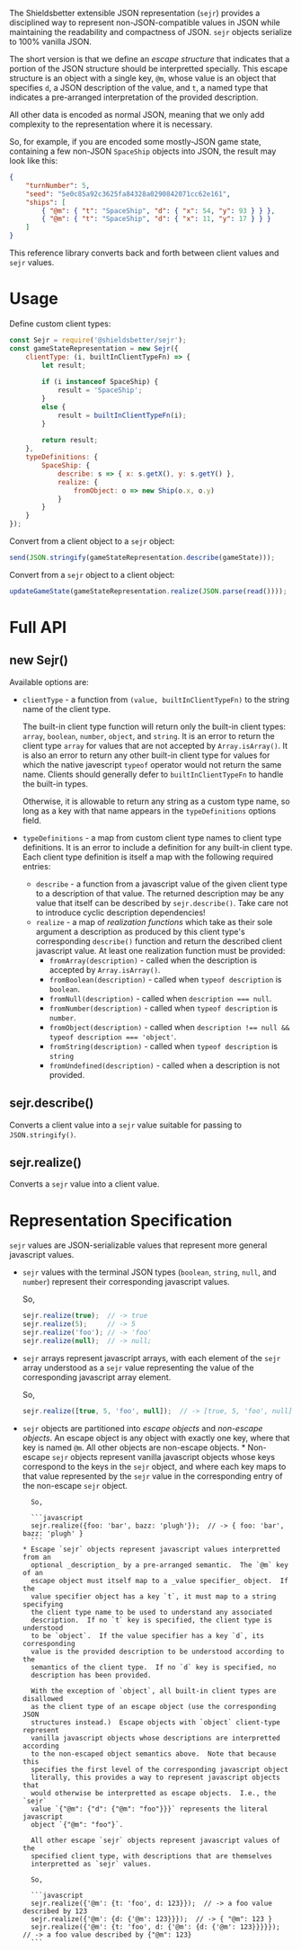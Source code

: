 The Shieldsbetter extensible JSON representation (`sejr`) provides a disciplined
way to represent non-JSON-compatible values in JSON while maintaining the
readability and compactness of JSON.  `sejr` objects serialize to 100% vanilla
JSON.

The short version is that we define an _escape structure_ that indicates that a
portion of the JSON structure should be interpretted specially.  This escape
structure is an object with a single key, `@m`, whose value is an object that
specifies `d`, a JSON description of the value, and `t`, a named type that
indicates a pre-arranged interpretation of the provided description.

All other data is encoded as normal JSON, meaning that we only add complexity
to the representation where it is necessary.

So, for example, if you are encoded some mostly-JSON game state, containing a
few non-JSON `SpaceShip` objects into JSON, the result may look like this:

```json
{
    "turnNumber": 5,
    "seed": "5e0c85a92c3625fa84328a0290842071cc62e161",
    "ships": [
        { "@m": { "t": "SpaceShip", "d": { "x": 54, "y": 93 } } },
        { "@m": { "t": "SpaceShip", "d": { "x": 11, "y": 17 } } }
    ]
}
```

This reference library converts back and forth between client values and `sejr`
values.

# Usage

Define custom client types:

```javascript
const Sejr = require('@shieldsbetter/sejr');
const gameStateRepresentation = new Sejr({
    clientType: (i, builtInClientTypeFn) => {
        let result;
        
        if (i instanceof SpaceShip) {
            result = 'SpaceShip';
        }
        else {
            result = builtInClientTypeFn(i);
        }
        
        return result;
    },
    typeDefinitions: {
        SpaceShip: {
            describe: s => { x: s.getX(), y: s.getY() },
            realize: {
                fromObject: o => new Ship(o.x, o.y)
            }
        }
    }
});
```

Convert from a client object to a `sejr` object:

```javascript
send(JSON.stringify(gameStateRepresentation.describe(gameState)));
```

Convert from a `sejr` object to a client object:

```javascript
updateGameState(gameStateRepresentation.realize(JSON.parse(read())));
```

# Full API

## new Sejr(<options>)

Available options are:

* `clientType` - a function from `(value, builtInClientTypeFn)` to the string
  name of the client type.
  
  The built-in client type function will return only the built-in client
  types: `array`, `boolean`, `number`, `object`, and `string`.  It is an
  error to return the client type `array` for values that are not accepted
  by `Array.isArray()`.  It is also an error to return any other built-in
  client type for values for which the native javescript `typeof` operator
  would not return the same name.  Clients should generally defer to
  `builtInClientTypeFn` to handle the built-in types.
  
  Otherwise, it is allowable to return any string as a custom type name, so
  long as a key with that name appears in the `typeDefinitions` options
  field.
      
* `typeDefinitions` - a map from custom client type names to client type
      definitions.  It is an error to include a definition for any built-in
      client type.  Each client type definition is itself a map with the
      following required entries:
    * `describe` - a function from a javascript value of the given client type to a
          description of that value.  The returned description may be any value
          that itself can be described by `sejr.describe()`.  Take care not to
          introduce cyclic description dependencies!
    * `realize` - a map of _realization functions_ which take as their sole
          argument a description as produced by this client type's corresponding
          `describe()` function and return the described client javascript
          value.  At least one realization function must be provided:
        * `fromArray(description)` - called when the description is accepted by
              `Array.isArray()`.
        * `fromBoolean(description)` - called when `typeof description` is
              `boolean`.
        * `fromNull(description)` - called when `description === null`.
        * `fromNumber(description)` - called when `typeof description` is
              `number`.
        * `fromObject(description)` - called when `description !== null &&
              typeof description === 'object'`.
        * `fromString(description)` - called when `typeof description` is
              `string`
        * `fromUndefined(description)` - called when a description is not
              provided.

## sejr.describe(<client value>)

Converts a client value into a `sejr` value suitable for passing to `JSON.stringify()`.

## sejr.realize(<sejr value>)

Converts a `sejr` value into a client value.

# Representation Specification

`sejr` values are JSON-serializable values that represent more general
javascript values.

* `sejr` values with the terminal JSON types (`boolean`, `string`, `null`, and
  `number`) represent their corresponding javascript values.
  
  So,
  
  ```javascript
  sejr.realize(true);  // -> true
  sejr.realize(5);     // -> 5
  sejr.realize('foo'); // -> 'foo'
  sejr.realize(null);  // -> null;
  ```
  
* `sejr` arrays represent javascript arrays, with each element of the `sejr`
  array understood as a `sejr` value representing the value of the corresponding
  javascript array element.
  
  So,
  
  ```javascript
  sejr.realize([true, 5, 'foo', null]);  // -> [true, 5, 'foo', null]
  ```
  
* `sejr` objects are partitioned into _escape objects_ and _non-escape objects_.
  An escape object is any object with exactly one key, where that key is named
  `@m`.  All other objects are non-escape objects.
      * Non-escape `sejr` objects represent vanilla javascript objects whose
        keys correspond to the keys in the `sejr` object, and where each key
        maps to that value represented by the `sejr` value in the corresponding
        entry of the non-escape `sejr` object.
        
        So,
        
        ```javascript
        sejr.realize({foo: 'bar', bazz: 'plugh'});  // -> { foo: 'bar', bazz: 'plugh' }
        ```
      * Escape `sejr` objects represent javascript values interpretted from an
        optional _description_ by a pre-arranged semantic.  The `@m` key of an
        escape object must itself map to a _value specifier_ object.  If the
        value specifier object has a key `t`, it must map to a string specifying
        the client type name to be used to understand any associated
        description.  If no `t` key is specified, the client type is understood
        to be `object`.  If the value specifier has a key `d`, its corresponding
        value is the provided description to be understood according to the
        semantics of the client type.  If no `d` key is specified, no
        description has been provided.
        
        With the exception of `object`, all built-in client types are disallowed
        as the client type of an escape object (use the corresponding JSON
        structures instead.)  Escape objects with `object` client-type represent
        vanilla javascript objects whose descriptions are interpretted according
        to the non-escaped object semantics above.  Note that because this
        specifies the first level of the corresponding javascript object
        literally, this provides a way to represent javascript objects that
        would otherwise be interpretted as escape objects.  I.e., the `sejr`
        value `{"@m": {"d": {"@m": "foo"}}}` represents the literal javascript
        object `{"@m": "foo"}`.
        
        All other escape `sejr` objects represent javascript values of the
        specified client type, with descriptions that are themselves
        interpretted as `sejr` values.
        
        So,
        
        ```javascript
        sejr.realize({'@m': {t: 'foo', d: 123}});  // -> a foo value described by 123
        sejr.realize({'@m': {d: {'@m': 123}}});  // -> { "@m": 123 }
        sejr.realize({'@m': {t: 'foo', d: {'@m': {d: {'@m': 123}}}}});  // -> a foo value described by {"@m": 123}
        ```
